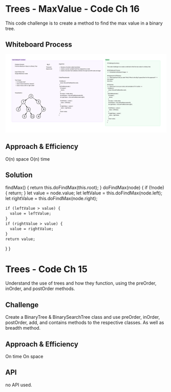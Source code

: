 # Trees - MaxValue - Code Ch 16
This code challenge is to create a method to find the max value in a binary tree. 

## Whiteboard Process
<!-- Embedded whiteboard image -->
![UML](./codech16.png)

## Approach & Efficiency
<!-- What approach did you take? Why? What is the Big O space/time for this approach? -->
O(n) space
O(n) time

## Solution
<!-- Show how to run your code, and examples of it in action -->
  findMax() {
    return this.doFindMax(this.root);
  }
  doFindMax(node) {
    if (!node) {
      return;
    }
    let value = node.value;
    let leftValue = this.doFindMax(node.left);
    let rightValue = this.doFindMax(node.right);

    if (leftValue > value) {
      value = leftValue;
    }
    if (rightValue > value) {
      value = rightValue;
    }
    return value;
  }
}

# Trees - Code Ch 15
<!-- Short summary or background information -->
Understand the use of trees and how they function, using the preOrder, inOrder, and postOrder methods.

## Challenge
<!-- Description of the challenge -->
Create a BinaryTree & BinarySearchTree class and use preOrder, inOrder, postOrder, add, and contains methods to the respective classes. As well as breadth method. 

## Approach & Efficiency
<!-- What approach did you take? Why? What is the Big O space/time for this approach? -->
On time On space

## API
<!-- Description of each method publicly available in each of your trees -->
no API used. 